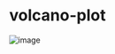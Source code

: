 # volcano-plot

![image](https://user-images.githubusercontent.com/62663896/90043322-efd45b00-dc99-11ea-834c-5633c91ea41d.png)
